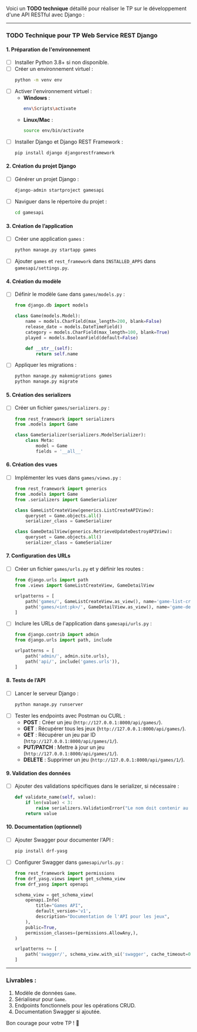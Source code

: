 Voici un **TODO technique** détaillé pour réaliser le TP sur le développement d'une API RESTful avec Django :

---

### **TODO Technique pour TP Web Service REST Django**

#### **1. Préparation de l'environnement**
- [ ] Installer Python 3.8+ si non disponible.
- [ ] Créer un environnement virtuel :
  ```bash
  python -m venv env
  ```
- [ ] Activer l'environnement virtuel :
  - **Windows** :
    ```bash
    env\Scripts\activate
    ```
  - **Linux/Mac** :
    ```bash
    source env/bin/activate
    ```
- [ ] Installer Django et Django REST Framework :
  ```bash
  pip install django djangorestframework
  ```

#### **2. Création du projet Django**
- [ ] Générer un projet Django :
  ```bash
  django-admin startproject gamesapi
  ```
- [ ] Naviguer dans le répertoire du projet :
  ```bash
  cd gamesapi
  ```

#### **3. Création de l’application**
- [ ] Créer une application `games` :
  ```bash
  python manage.py startapp games
  ```
- [ ] Ajouter `games` et `rest_framework` dans `INSTALLED_APPS` dans `gamesapi/settings.py`.

#### **4. Création du modèle**
- [ ] Définir le modèle `Game` dans `games/models.py` :
  ```python
  from django.db import models

  class Game(models.Model):
      name = models.CharField(max_length=200, blank=False)
      release_date = models.DateTimeField()
      category = models.CharField(max_length=100, blank=True)
      played = models.BooleanField(default=False)

      def __str__(self):
          return self.name
  ```
- [ ] Appliquer les migrations :
  ```bash
  python manage.py makemigrations games
  python manage.py migrate
  ```

#### **5. Création des serializers**
- [ ] Créer un fichier `games/serializers.py` :
  ```python
  from rest_framework import serializers
  from .models import Game

  class GameSerializer(serializers.ModelSerializer):
      class Meta:
          model = Game
          fields = '__all__'
  ```

#### **6. Création des vues**
- [ ] Implémenter les vues dans `games/views.py` :
  ```python
  from rest_framework import generics
  from .models import Game
  from .serializers import GameSerializer

  class GameListCreateView(generics.ListCreateAPIView):
      queryset = Game.objects.all()
      serializer_class = GameSerializer

  class GameDetailView(generics.RetrieveUpdateDestroyAPIView):
      queryset = Game.objects.all()
      serializer_class = GameSerializer
  ```

#### **7. Configuration des URLs**
- [ ] Créer un fichier `games/urls.py` et y définir les routes :
  ```python
  from django.urls import path
  from .views import GameListCreateView, GameDetailView

  urlpatterns = [
      path('games/', GameListCreateView.as_view(), name='game-list-create'),
      path('games/<int:pk>/', GameDetailView.as_view(), name='game-detail'),
  ]
  ```
- [ ] Inclure les URLs de l'application dans `gamesapi/urls.py` :
  ```python
  from django.contrib import admin
  from django.urls import path, include

  urlpatterns = [
      path('admin/', admin.site.urls),
      path('api/', include('games.urls')),
  ]
  ```

#### **8. Tests de l’API**
- [ ] Lancer le serveur Django :
  ```bash
  python manage.py runserver
  ```
- [ ] Tester les endpoints avec Postman ou CURL :
  - **POST** : Créer un jeu (`http://127.0.0.1:8000/api/games/`).
  - **GET** : Récupérer tous les jeux (`http://127.0.0.1:8000/api/games/`).
  - **GET** : Récupérer un jeu par ID (`http://127.0.0.1:8000/api/games/1/`).
  - **PUT/PATCH** : Mettre à jour un jeu (`http://127.0.0.1:8000/api/games/1/`).
  - **DELETE** : Supprimer un jeu (`http://127.0.0.1:8000/api/games/1/`).

#### **9. Validation des données**
- [ ] Ajouter des validations spécifiques dans le serializer, si nécessaire :
  ```python
  def validate_name(self, value):
      if len(value) < 3:
          raise serializers.ValidationError("Le nom doit contenir au moins 3 caractères.")
      return value
  ```

#### **10. Documentation (optionnel)**
- [ ] Ajouter Swagger pour documenter l'API :
  ```bash
  pip install drf-yasg
  ```
- [ ] Configurer Swagger dans `gamesapi/urls.py` :
  ```python
  from rest_framework import permissions
  from drf_yasg.views import get_schema_view
  from drf_yasg import openapi

  schema_view = get_schema_view(
      openapi.Info(
          title="Games API",
          default_version='v1',
          description="Documentation de l'API pour les jeux",
      ),
      public=True,
      permission_classes=(permissions.AllowAny,),
  )

  urlpatterns += [
      path('swagger/', schema_view.with_ui('swagger', cache_timeout=0), name='schema-swagger-ui'),
  ]
  ```

---

### Livrables :
1. Modèle de données `Game`.
2. Sérialiseur pour `Game`.
3. Endpoints fonctionnels pour les opérations CRUD.
4. Documentation Swagger si ajoutée.

Bon courage pour votre TP ! 🚀